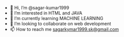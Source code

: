 - 👋 Hi, I’m @sagar-kumar1999
- 👀 I’m interested in HTML and JAVA
- 🌱 I’m currently learning MACHINE LEARNING
- 💞️ I’m looking to collaborate on web development
- 📫 How to reach me sagarkymar1999.sk@gmail.com

<!---
sagar-kumar1999/sagar-kumar1999 is a ✨ special ✨ repository because its `README.md` (this file) appears on your GitHub profile.
You can click the Preview link to take a look at your changes.
--->
